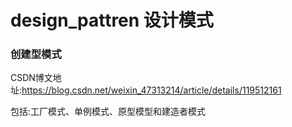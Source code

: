 # design_pattren 设计模式

### 创建型模式 

CSDN博文地址:https://blog.csdn.net/weixin_47313214/article/details/119512161

包括:工厂模式、单例模式、原型模型和建造者模式